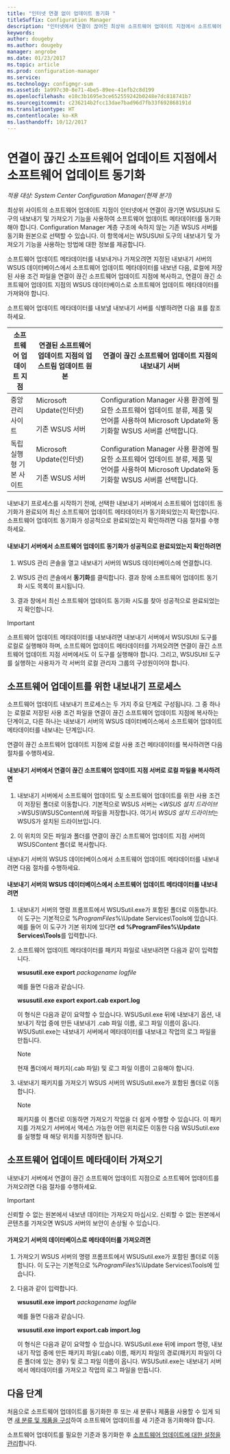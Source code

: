 ```yaml
---
title: "인터넷 연결 없이 업데이트 동기화 "
titleSuffix: Configuration Manager
description: "인터넷에서 연결이 끊어진 최상위 소프트웨어 업데이트 지점에서 소프트웨어 업데이트 동기화를 실행합니다."
keywords: 
author: dougeby
ms.author: dougeby
manager: angrobe
ms.date: 01/23/2017
ms.topic: article
ms.prod: configuration-manager
ms.service: 
ms.technology: configmgr-sum
ms.assetid: 1a997c30-8e71-4be5-89ee-41efb2c8d199
ms.openlocfilehash: e10c3b1695e3ce652559242b0248e7dc818741b7
ms.sourcegitcommit: c236214b2fcc13dae7bad96d7fb33f692868191d
ms.translationtype: HT
ms.contentlocale: ko-KR
ms.lasthandoff: 10/12/2017
---
```

# <a name="synchronize-software-updates-from-a-disconnected-software-update-point"></a>연결이 끊긴 소프트웨어 업데이트 지점에서 소프트웨어 업데이트 동기화  

*적용 대상: System Center Configuration Manager(현재 분기)*

 최상위 사이트의 소프트웨어 업데이트 지점이 인터넷에서 연결이 끊기면 WSUSUtil 도구의 내보내기 및 가져오기 기능을 사용하여 소프트웨어 업데이트 메타데이터를 동기화해야 합니다. Configuration Manager 계층 구조에 속하지 않는 기존 WSUS 서버를 동기화 원본으로 선택할 수 있습니다. 이 항목에서는 WSUSUtil 도구의 내보내기 및 가져오기 기능을 사용하는 방법에 대한 정보를 제공합니다.  

 소프트웨어 업데이트 메타데이터를 내보내거나 가져오려면 지정된 내보내기 서버의 WSUS 데이터베이스에서 소프트웨어 업데이트 메타데이터를 내보낸 다음, 로컬에 저장된 사용 조건 파일을 연결이 끊긴 소프트웨어 업데이트 지점에 복사하고, 연결이 끊긴 소프트웨어 업데이트 지점의 WSUS 데이터베이스로 소프트웨어 업데이트 메타데이터를 가져와야 합니다.  

 소프트웨어 업데이트 메타데이터를 내보낼 내보내기 서버를 식별하려면 다음 표를 참조하세요.  

|소프트웨어 업데이트 지점|연결된 소프트웨어 업데이트 지점의 업스트림 업데이트 원본|연결이 끊긴 소프트웨어 업데이트 지점의 내보내기 서버|  
|---------------------------|-----------------------------------------------------------------|------------------------------------------------------------|  
|중앙 관리 사이트|Microsoft Update(인터넷)<br /><br /> 기존 WSUS 서버|Configuration Manager 사용 환경에 필요한 소프트웨어 업데이트 분류, 제품 및 언어를 사용하여 Microsoft Update와 동기화할 WSUS 서버를 선택합니다.|  
|독립 실행형 기본 사이트|Microsoft Update(인터넷)<br /><br /> 기존 WSUS 서버|Configuration Manager 사용 환경에 필요한 소프트웨어 업데이트 분류, 제품 및 언어를 사용하여 Microsoft Update와 동기화할 WSUS 서버를 선택합니다.|  

 내보내기 프로세스를 시작하기 전에, 선택한 내보내기 서버에서 소프트웨어 업데이트 동기화가 완료되어 최신 소프트웨어 업데이트 메타데이터가 동기화되었는지 확인합니다. 소프트웨어 업데이트 동기화가 성공적으로 완료되었는지 확인하려면 다음 절차를 수행하세요.  

#### <a name="to-verify-that-software-updates-synchronization-has-completed-successfully-on-the-export-server"></a>내보내기 서버에서 소프트웨어 업데이트 동기화가 성공적으로 완료되었는지 확인하려면  

1.  WSUS 관리 콘솔을 열고 내보내기 서버의 WSUS 데이터베이스에 연결합니다.  

2.  WSUS 관리 콘솔에서 **동기화**를 클릭합니다. 결과 창에 소프트웨어 업데이트 동기화 시도 목록이 표시됩니다.  

3.  결과 창에서 최신 소프트웨어 업데이트 동기화 시도를 찾아 성공적으로 완료되었는지 확인합니다.  

> [!IMPORTANT]  
>  소프트웨어 업데이트 메타데이터를 내보내려면 내보내기 서버에서 WSUSUtil 도구를 로컬로 실행해야 하며, 소프트웨어 업데이트 메타데이터를 가져오려면 연결이 끊긴 소프트웨어 업데이트 지점 서버에서도 이 도구를 실행해야 합니다. 그리고, WSUSUtil 도구를 실행하는 사용자가 각 서버의 로컬 관리자 그룹의 구성원이어야 합니다.  

## <a name="export-process-for-software-updates"></a>소프트웨어 업데이트를 위한 내보내기 프로세스  
 소프트웨어 업데이트 내보내기 프로세스는 두 가지 주요 단계로 구성됩니다. 그 중 하나는 로컬로 저장된 사용 조건 파일을 연결이 끊긴 소프트웨어 업데이트 지점에 복사하는 단계이고, 다른 하나는 내보내기 서버의 WSUS 데이터베이스에서 소프트웨어 업데이트 메타데이터를 내보내는 단계입니다.  

 연결이 끊긴 소프트웨어 업데이트 지점에 로컬 사용 조건 메타데이터를 복사하려면 다음 절차를 수행하세요.  

#### <a name="to-copy-local-files-from-the-export-server-to-the-disconnected-software-update-point-server"></a>내보내기 서버에서 연결이 끊긴 소프트웨어 업데이트 지점 서버로 로컬 파일을 복사하려면  

1.  내보내기 서버에서 소프트웨어 업데이트 및 소프트웨어 업데이트를 위한 사용 조건이 저장된 폴더로 이동합니다. 기본적으로 WSUS 서버는 <*WSUS 설치 드라이브*>WSUS\WSUSContent\\에 파일을 저장합니다. 여기서 *WSUS 설치 드라이브*는 WSUS가 설치된 드라이브입니다.  

2.  이 위치의 모든 파일과 폴더를 연결이 끊긴 소프트웨어 업데이트 지점 서버의 WSUSContent 폴더로 복사합니다.  

 내보내기 서버의 WSUS 데이터베이스에서 소프트웨어 업데이트 메타데이터를 내보내려면 다음 절차를 수행하세요.  

#### <a name="to-export-software-updates-metadata-from-the-wsus-database-on-the-export-server"></a>내보내기 서버의 WSUS 데이터베이스에서 소프트웨어 업데이트 메타데이터를 내보내려면  

1.  내보내기 서버의 명령 프롬프트에서 WSUSutil.exe가 포함된 폴더로 이동합니다. 이 도구는 기본적으로 %*ProgramFiles*%\Update Services\Tools에 있습니다. 예를 들어 이 도구가 기본 위치에 있다면 **cd %ProgramFiles%\Update Services\Tools**를 입력합니다.  

2.  소프트웨어 업데이트 메타데이터를 패키지 파일로 내보내려면 다음과 같이 입력합니다.  

     **wsusutil.exe export**  *packagename*  *logfile*  

     예를 들면 다음과 같습니다.  

     **wsusutil.exe export export.cab export.log**  

     이 형식은 다음과 같이 요약할 수 있습니다. WSUSutil.exe 뒤에 내보내기 옵션, 내보내기 작업 중에 만든 내보내기 .cab 파일 이름, 로그 파일 이름이 옵니다. WSUSutil.exe는 내보내기 서버에서 메타데이터를 내보내고 작업의 로그 파일을 만듭니다.  

    > [!NOTE]  
    >  현재 폴더에서 패키지(.cab 파일) 및 로그 파일 이름이 고유해야 합니다.  

3.  내보내기 패키지를 가져오기 WSUS 서버의 WSUSutil.exe가 포함된 폴더로 이동합니다.  

    > [!NOTE]  
    >  패키지를 이 폴더로 이동하면 가져오기 작업을 더 쉽게 수행할 수 있습니다. 이 패키지를 가져오기 서버에서 액세스 가능한 어떤 위치로든 이동한 다음 WSUSutil.exe를 실행할 때 해당 위치를 지정하면 됩니다.  

## <a name="import-software-updates-metadata"></a>소프트웨어 업데이트 메타데이터 가져오기  
 내보내기 서버에서 연결이 끊긴 소프트웨어 업데이트 지점으로 소프트웨어 업데이트를 가져오려면 다음 절차를 수행하세요.  

> [!IMPORTANT]  
>  신뢰할 수 없는 원본에서 내보낸 데이터는 가져오지 마십시오. 신뢰할 수 없는 원본에서 콘텐츠를 가져오면 WSUS 서버의 보안이 손상될 수 있습니다.  

#### <a name="to-import-metadata-to-the-database-of-the-import-server"></a>가져오기 서버의 데이터베이스로 메타데이터를 가져오려면  

1.  가져오기 WSUS 서버의 명령 프롬프트에서 WSUSutil.exe가 포함된 폴더로 이동합니다. 이 도구는 기본적으로 %*ProgramFiles*%\Update Services\Tools에 있습니다.  

2.  다음과 같이 입력합니다.  

     **wsusutil.exe import**  *packagename*  *logfile*  

     예를 들면 다음과 같습니다.  

     **wsusutil.exe import export.cab import.log**  

     이 형식은 다음과 같이 요약할 수 있습니다. WSUSutil.exe 뒤에 import 명령, 내보내기 작업 중에 만든 패키지 파일(.cab) 이름, 패키지 파일의 경로(패키지 파일이 다른 폴더에 있는 경우) 및 로그 파일 이름이 옵니다. WSUSutil.exe는 내보내기 서버에서 메타데이터를 가져오고 작업의 로그 파일을 만듭니다.  

## <a name="next-steps"></a>다음 단계
처음으로 소프트웨어 업데이트를 동기화한 후 또는 새 분류나 제품을 사용할 수 있게 되면 [새 분류 및 제품을 구성](configure-classifications-and-products.md)하여 소프트웨어 업데이트를 새 기준과 동기화해야 합니다.

소프트웨어 업데이트를 필요한 기준과 동기화한 후 [소프트웨어 업데이트에 대한 설정을 관리](manage-settings-for-software-updates.md)합니다.  
